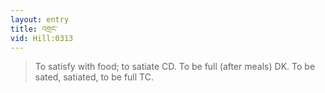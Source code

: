 ```yaml
---
layout: entry
title: འགྲང་
vid: Hill:0313
---
```

> To satisfy with food; to satiate CD. To be full (after meals) DK. To be sated, satiated, to be full TC.
